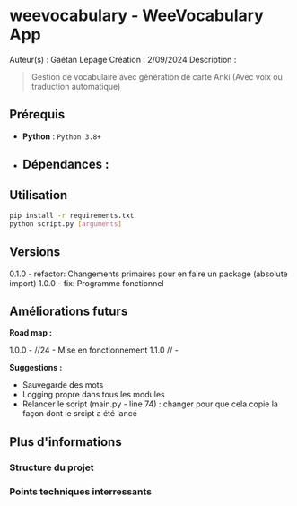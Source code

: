 # weevocabulary - WeeVocabulary App

Auteur(s) : Gaétan Lepage
Création : 2/09/2024
Description :

> Gestion de vocabulaire avec génération de carte Anki (Avec voix ou traduction automatique)

## Prérequis

- **Python** : `Python 3.8+`
- ## **Dépendances** :

## Utilisation

```bash
pip install -r requirements.txt
python script.py [arguments]
```

## Versions

0.1.0 - refactor: Changements primaires pour en faire un package (absolute import)
1.0.0 - fix: Programme fonctionnel

## Améliorations futurs

**Road map :**

1.0.0 - //24 - Mise en fonctionnement
1.1.0 // -

**Suggestions :**

- Sauvegarde des mots
- Logging propre dans tous les modules
- Relancer le script (main.py - line 74) : changer pour que cela copie la façon dont le srcipt a été lancé

## Plus d'informations

### Structure du projet

### Points techniques interressants
